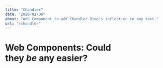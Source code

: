 ```yaml
---
title: "Chandler"
date: "2020-02-06"
about: "Web Component to add Chandler Bing's inflection to any text."
url: "/chandler"
---
```


# Web Components: Could they&nbsp;_be_&nbsp;any easier? #
